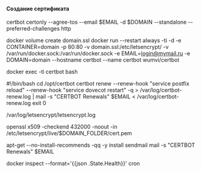 #### Создание сертификата
certbot certonly --agree-tos --email $EMAIL -d $DOMAIN --standalone --preferred-challenges http


docker volume create domain.ssl
docker run --restart always -ti -d -e CONTAINER=domain -p 80:80 -v domain.ssl:/etc/letsencrypt/ -v /var/run/docker.sock:/var/run/docker.sock -e EMAIL=login@mymail.ru -e DOMAIN=domain --hostname certbot --name certbot wumvi/certbot

docker exec -ti certbot bash




#!/bin/bash
cd /opt/certbot
certbot renew --renew-hook "service postfix reload" --renew-hook "service dovecot restart"  -q > /var/log/certbot-renew.log | mail -s "CERTBOT Renewals" $EMAIL  < /var/log/certbot-renew.log
exit 0


/var/log/letsencrypt/letsencrypt.log


openssl x509 -checkend 432000 -noout -in /etc/letsencrypt/live/$DOMAIN_FOLDER/cert.pem


apt-get --no-install-recommends -qq -y install sendmail
mail -s "CERTBOT Renewals" $EMAIL


docker inspect --format='{{json .State.Health}}' cron